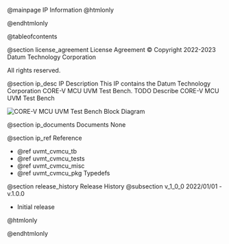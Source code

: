 @mainpage IP Information
@htmlonly
<div class="autonumbering">
@endhtmlonly



@tableofcontents



@section license_agreement License Agreement
© Copyright 2022-2023 Datum Technology Corporation

All rights reserved.



@section ip_desc IP Description
This IP contains the Datum Technology Corporation CORE-V MCU UVM Test Bench.
TODO Describe CORE-V MCU UVM Test Bench

![CORE-V MCU UVM Test Bench Block Diagram](tb_block_diagram.svg)


@section ip_documents Documents
None


@section ip_ref Reference
 * @ref uvmt_cvmcu_tb
 * @ref uvmt_cvmcu_tests
 * @ref uvmt_cvmcu_misc
 * @ref uvmt_cvmcu_pkg Typedefs


@section release_history Release History
@subsection v_1_0_0 2022/01/01 - v.1.0.0
- Initial release



@htmlonly
</div>
@endhtmlonly
